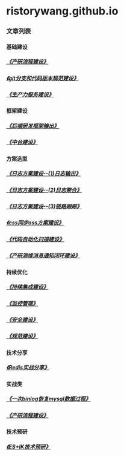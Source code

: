 # ristorywang.github.io

### 文章列表

#### 基础建设
##### [《产研流程建设》](20190604_cycw.md)
##### [《git分支和代码版本规范建设》](20181113_git.md)  
##### [《生产力服务建设》](20190604_productivity.md)

#### 框架建设
##### [《后端研发框架输出》](20190604_cycw.md)
##### [《中台建设》](20190604_cycw.md)


#### 方案选型
##### [《日志方案建设--(1)日志输出》](20181027_log4j2_1.md)
##### [《日志方案建设--(2)日志聚合》](20181027_log4j2_2.md)
##### [《日志方案建设--(3)链路跟踪》](20181027_log4j2_3.md)
##### [《ess同步oss方案建设》](20190604_ess2oss.md)
##### [《代码自动化扫描建设》](20190604_sonarqube.md)
##### [《产研测维消息通知闭环建设》](20190604_webhooks.md)

#### 持续优化
##### [《持续集成建设》](20190604_src.md)
##### [《监控管理》](20190604_src.md)
##### [《安全建设》](20190604_src.md)
##### [《规范建设》](20190604_src.md)

#### 技术分享
##### [《Redis实战分享》](20190604_src.md)

#### 实战类
##### [《一次binlog恢复mysql数据过程》](20190604_binlog.md)
##### [《产研流程建设》](20190604_cycw.md)

#### 技术预研
##### [《ES+IK技术预研》](20190524_es.md)

